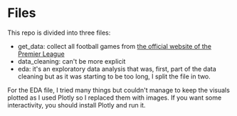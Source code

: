 # Files 
This repo is divided into three files:
* get_data: collect all football games from [the official website of the Premier League](https://www.premierleague.com/)
* data_cleaning: can't be more explicit
* eda: it's an exploratory data analysis that was, first, part of the data cleaning but as it was starting to be too long, I split the file in two.

For the EDA file, I tried many things but couldn't manage to keep the visuals plotted as I used Plotly so I replaced them with images. If you want some interactivity, you should install Plotly and run it. 

